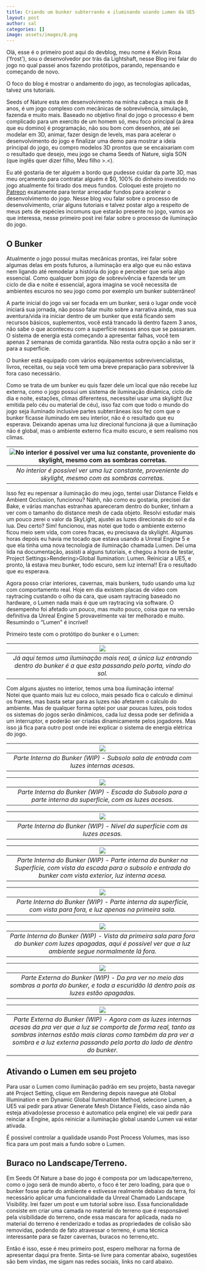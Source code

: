 ```yaml
---
title: Criando um bunker subterranêo e iluminando usando Lumen da UE5
layout: post
author: sal
categories: []
image: assets/images/8.png
---
```


Olá, esse é o primeiro post aqui do devblog, meu nome é Kelvin Rosa ('frost'), sou o desenvolvedor por trás da Lightshaft, nesse Blog irei falar do jogo no qual passei anos fazendo protótipos, parando, repensando e começando de novo.

O foco do blog é mostrar o andamento do jogo, as tecnologias aplicadas, talvez uns tutoriais.

Seeds of Nature esta em desenvolvimento na minha cabeça a mais de 8 anos, é um jogo complexo com mecânicas de sobrevivência, simulação, fazenda e muito mais. Baseado no objetivo final do jogo o processo é bem complicado para um exercito de um homem só, meu foco principal (a área que eu domino) é programação, não sou bom com desenhos, até sei modelar em 3D, animar, fazer design de levels, mas para acelerar o desenvolvimento do jogo e finalizar uma demo para mostrar a ideia principal do jogo, eu compro modelos 3D prontos que se encaixariam com o resultado que desejo, meu jogo se chama Seeds of Nature, sigla SON (que inglês quer dizer filho, Meu filho >.<).

Eu até gostaria de ter alguém a bordo que pudesse cuidar da parte 3D, mas meu orçamento para contratar alguém é $0, 100% do dinheiro investido no jogo atualmente foi tirado dos meus fundos. Coloquei este projeto no <a href="https://www.patreon.com/lightshaft">Patreon</a> exatamente para tentar arrecadar fundos para acelerar o desenvolvimento do jogo. Nesse blog vou falar sobre o processo de desenvolvimento, criar alguns tutoriais e talvez postar algo a respeito de meus pets de espécies incomuns que estarão presente no jogo, vamos ao que interessa, nesse primeiro post irei falar sobre o processo de iluminação do jogo.

## O Bunker

Atualmente o jogo possui muitas mecânicas prontas, irei falar sobre algumas delas em posts futuros, a iluminação era algo que eu não estava nem ligando até remodelar a história do jogo e perceber que seria algo essencial. Como qualquer bom jogo de sobrevivência e fazenda ter um ciclo de dia e noite é essencial, agora imagina se você necessita de ambientes escuros no seu jogo como por exemplo um bunker subterrâneo!

A parte inicial do jogo vai ser focada em um bunker, será o lugar onde você iniciará sua jornada, não posso falar muito sobre a narrativa ainda, mas sua aventura/vida ira iniciar dentro de um bunker que está ficando sem recursos básicos, suplementos, você está trancado lá dentro fazem 3 anos, não sabe o que aconteceu com a superfície nesses anos que se passaram. O sistema de energia está começando a apresentar falhas, você tem apenas 2 semanas de comida garantida. Não resta outra opção a não ser ir para a superficie.

O bunker está equipado com vários equipamentos sobrevivencialistas, livros, receitas, ou seja você tem uma breve preparação para sobreviver lá fora caso necessário.

Como se trata de um bunker eu quis fazer dele um local que não recebe luz externa, como o jogo possui um sistema de iluminação dinâmica, ciclo de dia e noite, estações, climas diferentess, necessitei usar uma skylight (luz emitida pelo céu ou material de céu), isso faz com que todo o mundo do jogo seja iluminado inclusive partes subterrâneas isso fez com que o bunker ficasse iluminado em seu interior, não é o resultado que eu esperava. Deixando apenas uma luz direcional funciona já que a iluminação não é global, mas o ambiente externo fica muito escuro, e sem realismo nos climas.

|![](/assets/images/7.png "No interior é possível ver uma luz constante, proveniente do skylight, mesmo com as sombras corretas.")|
|:--:| 
|*No interior é possível ver uma luz constante, proveniente do skylight, mesmo com as sombras corretas.*|

Isso fez eu repensar a iluminação do meu jogo, tentei usar Distance Fields e Ambient Occlusion, funcionou? Nahh, não como eu gostaria, precisei dar Bake, e várias manchas estranhas apareceram dentro do bunker, tinham a ver com o tamanho do distance mesh de cada objeto. Resolvi estudar mais um pouco zerei o valor da SkyLight, ajustei as luzes direcionais do sol e da lua. Deu certo? Sim! funcionou, mas notei que todo o ambiente externo ficou meio sem vida, com cores fracas, eu precisava da skylight. Algumas horas depois eu havia me tocado que estava usando a Unreal Engine 5 e que ela tinha uma nova tecnologia de iluminação chamada Lumen. Dei uma lida na documentação, assisti a alguns tutoriais, e chegou a hora de testar, Project Settings>Rendering>Global Ilumination: Lumen. Reiniciar a UE5, e pronto, lá estava meu bunker, todo escuro, sem luz interna!! Era o resultado que eu esperava.

Agora posso criar interiores, cavernas, mais bunkers, tudo usando uma luz com comportamento real. Hoje em dia existem placas de video com raytracing custando o olho da cara, que usam raytracing baseado no hardware, o Lumen nada mais é que um raytracing via software. O desempenho foi afetado um pouco, mas muito pouco, coisa que na versão definitiva da Unreal Engine 5 provavelmente vai ter melhorado e muito. Resumindo o “Lumen” é incrível!

Primeiro teste com o protótipo do bunker e o Lumen:

|![](/assets/images/15.png)|
|:--:| 
|*Já aqui temos uma iluminação mais real, a única luz entrando dentro do bunker é a que esta passando pelo porta, vindo do sol.*|

Com alguns ajustes no interior, temos uma boa iluminação interna!  
Notei que quanto mais luz eu coloco, mais pesado fica o calculo e diminui os frames, mas basta setar para as luzes não afetarem o calculo do ambiente. Mas de qualquer forma optei por usar poucas luzes, pois todos os sistemas do jogos serão dinâmicos, cada luz dessa pode ser definida a um interruptor, e poderão ser criadas dinamicamente pelos jogadores. Mas isso já fica para outro post onde irei explicar o sistema de energia elétrica do jogo.

|![](/assets/images/9.png)|
|:--:| 
|*Parte Interna do Bunker (WIP) - Subsolo sala de entrada com luzes internas acesas.*|

|![](/assets/images/20.png)| 
|:--:| 
|*Parte Interna do Bunker (WIP) - Escada do Subsolo para a parte interna da superfície, com as luzes acesas.*|

|![](/assets/images/8.png)|
|:--:| 
|*Parte Interna do Bunker (WIP) - Nível da superfície com as luzes acesas.*|

|![](/assets/images/10.png)|
|:--:| 
|*Parte Interna do Bunker (WIP) - Parte interna do bunker na Superfície, com vista da escada para o subsolo e entrada do bunker com vista exterior, luz interna acesa.*|

|![](/assets/images/11.png)|
|:--:| 
|*Parte Interna do Bunker (WIP) - Parte interna da superfície, com vista para fora, e luz apenas na primeira sala.*|

|![](/assets/images/12.png)|
|:--:| 
|*Parte Interna do Bunker (WIP) - Vista da primeira sala para fora do bunker com luzes apagadas, aqui é possivel ver que a luz ambiente segue normalmente lá fora.*|

|![](/assets/images/13.png)|
|:--:| 
|*Parte Externa do Bunker (WIP) - Da pra ver no meio das sombras a porta do bunker, e toda a escuridão lá dentro pois as luzes estão apagadas.*|

|![](/assets/images/14.png)|
|:--:| 
|*Parte Externa do Bunker (WIP) - Agora com as luzes internas acesas da pra ver que a luz se comporta de forma real, tanto as sombras internas estão mais claras como também da pra ver a sombra e a luz externa passando pela porta do lado de dentro do bunker.*|

## Ativando o Lumen em seu projeto

Para usar o Lumen como iluminação padrão em seu projeto, basta navegar até Project Setting, clique em Rendering depois navegue até Global Illumination e em Dynamic Global Ilumination Method, selecione Lumen, a UE5 vai pedir para ativar Generate Mesh Distance Fields, caso ainda não esteja ativado(esse processo é automatico pela engine) ele vai pedir para reinciar a Engine, após reiniciar a iluminação global usando Lumen vai estar ativada.

É possivel controlar a qualidade usando Post Process Volumes, mas isso fica para um post mais a fundo sobre o Lumen.

## Buraco no Landscape/Terreno.

Em Seeds Of Nature a base do jogo é composta por um ladscape/terreno, como o jogo será de mundo aberto, o foco é ter zero loading, para que o bunker fosse parte do ambiente e estivesse realmente debaixo da terra, foi necessário aplicar uma funcionalidade da Unreal Chamado Landscape Visibility. Irei fazer um post e um tutorial sobre isso. Essa funcionalidade consiste em criar uma camada no material do terreno que é responsável pela visibilidade do terreno, onde essa mascara for aplicada, nada no material do terreno é renderizado e todas as propriedades de colisão são removidas, podendo de fato atravessar o terreno, é uma técnica interessante para se fazer cavernas, buracos no terreno,etc.

Então é isso, esse é meu primeiro post, espero melhorar na forma de apresentar daqui pra frente. Sinta-se livre para comentar abaixo, sugestões são bem vindas, me sigam nas redes sociais, links no card abaixo.
